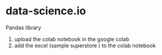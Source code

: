 # data-science.io
Pandas library
1. upload the colab notebook in the google colab
2. add the excel (sample superstore ) to the colab notebook
